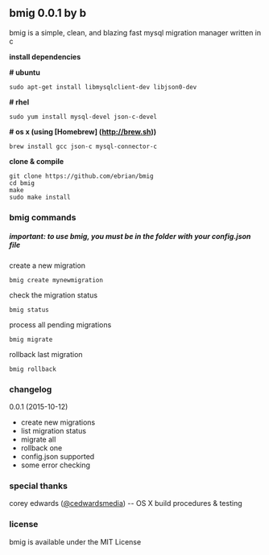 ## bmig 0.0.1 by b

bmig is a simple, clean, and blazing fast mysql migration manager written in c

__install dependencies__

__# ubuntu__
```
sudo apt-get install libmysqlclient-dev libjson0-dev
```

__# rhel__
```
sudo yum install mysql-devel json-c-devel
```

__# os x (using [Homebrew] (http://brew.sh))__
```
brew install gcc json-c mysql-connector-c
```

__clone & compile__
```
git clone https://github.com/ebrian/bmig
cd bmig
make
sudo make install
```
### bmig commands

##### important: to use bmig, you must be in the folder with your config.json file

create a new migration
```
bmig create mynewmigration
```

check the migration status
```
bmig status
```

process all pending migrations
```
bmig migrate
```

rollback last migration
```
bmig rollback
```

### changelog
0.0.1 (2015-10-12)
  * create new migrations
  * list migration status
  * migrate all
  * rollback one
  * config.json supported
  * some error checking

### special thanks
corey edwards ([@cedwardsmedia](https://www.twitter.com/cedwardsmedia)) -- OS X build procedures & testing

### license
bmig is available under the MIT License
